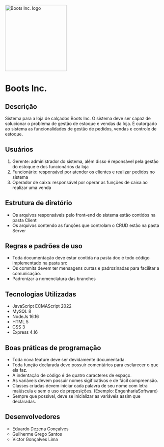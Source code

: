 <p>
    <img src="https://i.imgur.com/stJOzoT.png" alt="Boots Inc. logo" width="200" height="215">
</p>

<h1> <b> Boots Inc. </b> </h1>

<h2> <b> Descrição </b> </h2>
<p> 
    Sistema para a loja de calçados Boots Inc. O sistema deve ser capaz de solucionar o problema de gestão de estoque e vendas da loja. É outorgado ao sistema as funcionalidades de gestão de pedidos, vendas e controle de estoque. 
</p>


<h2> <b> Usuários </b> </h2>
<ol>
    <li>Gerente: administrador do sistema, além disso é reponsável pela gestão do estoque e dos funcionários da loja
    </li>
    <li>Funcionário: responsável por atender os clientes e realizar pedidos no sistema </li>
    <li>Operador de caixa: responsável por operar as funções de caixa ao realizar uma venda </li>
</ol>


<h2> <b> Estrutura de diretório </b> </h2>
<ul type="square">
    <li> Os arquivos responsáveis pelo front-end do sistema estão contidos na pasta Client </li>
    <li> Os arquivos contendo as funções que controlam o CRUD estão na pasta Server </li>
</ul>

<h2> <b> Regras e padrões de uso </b> </h2>
<ul type="square">
    <li> Toda documentação deve estar contida na pasta doc e todo código implementado na pasta src </li>
    <li> Os commits devem ter mensagens curtas e padrozinadas para facilitar a comunicação. </li>
    <li> Padronizar a nomenclatura das branches</li>
</ul>

 
<h2> <b> Tecnologias Utilizadas </b> </h2>
<ul>
    <li>JavaScript ECMAScript 2022  </li>
    <li>MySQL 8 </li>
    <li>NodeJs 16.16 </li>
    <li>HTML 5 </li>
    <li>CSS 3 </li>
    <li>Express 4.16 </li>
</ul>

<h2> <b> Boas práticas de programação </b> </h2>
<ul>
    <li>Toda nova feature deve ser devidamente documentada.</li>
    <li>Toda função declarada deve possuir comentários para esclarecer o que ela faz.</li>
    <li>A indentação de código é de quatro caracteres de espaço.</li>
    <li>As variáveis devem possuir nomes sigificativos e de fácil compreensão.</li>
    <li>Classes criadas devem iniciar cada palavra de seu nome com letra maiúscula e sem o uso de preposições. (Exemplo: EngenhariaSoftware)</li>
    <li>Sempre que possível, deve se inicializar as variáveis assim que declaradas.</li>
</ul>
 
<h2> <b> Desenvolvedores </b> </h2>
<ul type = "circle">
    <li>Eduardo Dezena Gonçalves</li>
    <li>Guilherme Grego Santos </li>
    <li>Victor Gonçalves Lima </li>
</ul>
